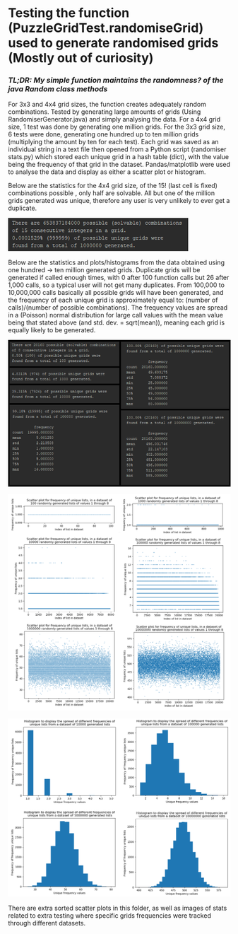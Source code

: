 # Testing the function (PuzzleGridTest.randomiseGrid) used to generate randomised grids (Mostly out of curiosity)
### *TL;DR: My simple function maintains the randomness? of the java Random class methods*

For 3x3 and 4x4 grid sizes, the function creates adequately random combinations. Tested by generating large amounts of 
grids (Using RandomiserGenerator.java) and simply analysing the data. For a 4x4 grid size, 1 test was done by generating 
one million grids. For the 3x3 grid size, 6 tests were done, generating one hundred up to ten million grids (multiplying 
the amount by ten for each test). Each grid was saved as an individual string in a text file then opened from a Python 
script (randomiser stats.py) which stored each unique grid in a hash table (dict), with the value being the frequency 
of that grid in the dataset. Pandas/matplotlib were used to analyse the data and display as either a scatter plot or histogram. 

Below are the statistics for the 4x4 grid size, of the 15! (last cell is fixed) combinations possible , only half are 
solvable. All but one of the million grids generated was unique, therefore any user is very unlikely to ever get a duplicate. 

![alt_text](images/4x4%201mil%20unique%20grids.png)

Below are the statistics and plots/histograms from the data obtained using one hundred -> ten million generated grids. 
Duplicate grids will be generated if called enough times, with 0 after 100 function calls but 26 after 1,000 calls, 
so a typical user will not get many duplicates. From 100,000 to 10,000,000 calls basically all possible grids will 
have been generated, and the frequency of each unique grid is approximately equal to: (number of calls)/(number of 
possible combinations). The frequency values are spread in a (Poisson) normal distribution for large call values with 
the mean value being that stated above (and std. dev. = sqrt(mean)), meaning each grid is equally likely to be generated.

![alt_text](images/3x3%20stats%20combined.png)

![alt_text](images/3x3%20scatter%20combined.png)

![alt_text](images/3x3%20hist%20combined.png)

There are extra sorted scatter plots in this folder, as well as images of stats related to extra testing where specific 
grids frequencies were tracked through different datasets.
